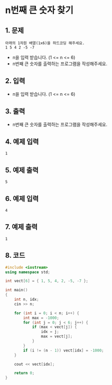 # n번째 큰 숫자 찾기 #

## 1. 문제
```
아래의 1차원 배열(1x6)을 하드코딩 해주세요.
1 5 4 2 -5 -7
```

- n을 입력 받습니다. (1 <= n <= 6)
- n번째 큰 숫자를 출력하는 프로그램을 작성해주세요.

## 2. 입력

- n을 입력 받습니다. (1 <= n <= 6)

## 3. 출력
- n번째 큰 숫자를 출력하는 프로그램을 작성해주세요.

## 4. 예제 입력
```
1
```

## 5. 예제 출력
```
5
```

## 6. 예제 입력

```
4
```

## 7. 예제 출력

```
1
```

## 8. 코드

```c++
#include <iostream>
using namespace std;

int vect[6] = { 1, 5, 4, 2, -5, -7 };

int main()
{
    int n, idx;
    cin >> n;

    for (int i = 0; i < n; i++) {
        int max = -1000;
        for (int j = 0; j < 6; j++) {
            if (max < vect[j]) {
                idx = j;
                max = vect[j];
            }
        }
        if (i != (n - 1)) vect[idx] = -1000;
    }

    cout << vect[idx];

    return 0;
}
```

